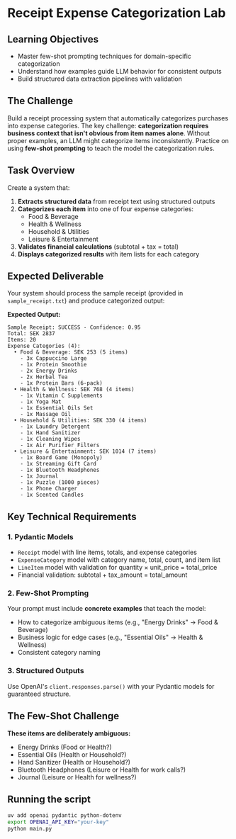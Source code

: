 # Receipt Expense Categorization Lab

## Learning Objectives

- Master few-shot prompting techniques for domain-specific categorization
- Understand how examples guide LLM behavior for consistent outputs
- Build structured data extraction pipelines with validation

## The Challenge

Build a receipt processing system that automatically categorizes purchases into expense categories. The key challenge: **categorization requires business context that isn't obvious from item names alone**. Without proper examples, an LLM might categorize items inconsistently. Practice on using **few-shot prompting** to teach the model the categorization rules.

## Task Overview

Create a system that:

1. **Extracts structured data** from receipt text using structured outputs
2. **Categorizes each item** into one of four expense categories:
   - Food & Beverage
   - Health & Wellness
   - Household & Utilities
   - Leisure & Entertainment
3. **Validates financial calculations** (subtotal + tax = total)
4. **Displays categorized results** with item lists for each category

## Expected Deliverable

Your system should process the sample receipt (provided in `sample_receipt.txt`) and produce categorized output:

**Expected Output:**
```
Sample Receipt: SUCCESS - Confidence: 0.95
Total: SEK 2837
Items: 20
Expense Categories (4):
  • Food & Beverage: SEK 253 (5 items)
    - 3x Cappuccino Large
    - 1x Protein Smoothie
    - 2x Energy Drinks
    - 2x Herbal Tea
    - 1x Protein Bars (6-pack)
  • Health & Wellness: SEK 768 (4 items)
    - 1x Vitamin C Supplements
    - 1x Yoga Mat
    - 1x Essential Oils Set
    - 1x Massage Oil
  • Household & Utilities: SEK 330 (4 items)
    - 1x Laundry Detergent
    - 1x Hand Sanitizer
    - 1x Cleaning Wipes
    - 1x Air Purifier Filters
  • Leisure & Entertainment: SEK 1014 (7 items)
    - 1x Board Game (Monopoly)
    - 1x Streaming Gift Card
    - 1x Bluetooth Headphones
    - 1x Journal
    - 1x Puzzle (1000 pieces)
    - 1x Phone Charger
    - 1x Scented Candles
```

## Key Technical Requirements

### 1. Pydantic Models
- `Receipt` model with line items, totals, and expense categories
- `ExpenseCategory` model with category name, total, count, and item list
- `LineItem` model with validation for quantity × unit_price = total_price
- Financial validation: subtotal + tax_amount = total_amount

### 2. Few-Shot Prompting
Your prompt must include **concrete examples** that teach the model:
- How to categorize ambiguous items (e.g., "Energy Drinks" → Food & Beverage)
- Business logic for edge cases (e.g., "Essential Oils" → Health & Wellness)
- Consistent category naming

### 3. Structured Outputs
Use OpenAI's `client.responses.parse()` with your Pydantic models for guaranteed structure.

## The Few-Shot Challenge

**These items are deliberately ambiguous:**
- Energy Drinks (Food or Health?)
- Essential Oils (Health or Household?)
- Hand Sanitizer (Health or Household?)
- Bluetooth Headphones (Leisure or Health for work calls?)
- Journal (Leisure or Health for wellness?)

## Running the script
```bash
uv add openai pydantic python-dotenv
export OPENAI_API_KEY="your-key"
python main.py
```
